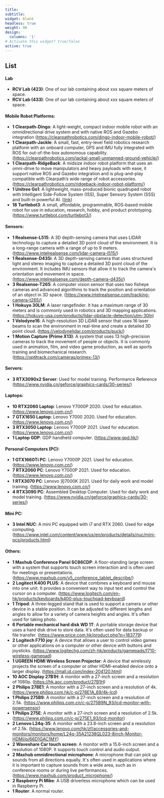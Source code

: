 ```yaml
---
title:
subtitle:
widget: blank
headless: true
weight: 90
design:
  columns: '1'
# Activate this widget? true/false
active: true
---
```

## List
#### Lab
- **RCV Lab (423)**: One of our lab containing about xxx square meters of space.
- **RCV Lab (433)**: One of our lab containing about xxx square meters of space.

#### Mobile Robot Platforms:
- **1 Clearpath-Dingo**: A light-weight, compact indoor mobile robot with an omnidirectional drive system and with native ROS and Gazebo integration (https://clearpathrobotics.com/dingo-indoor-mobile-robot/)
- **1 Clearpath-Jackle**: A small, fast, entry-level field robotics research platform with an onboard computer, GPS and IMU fully integrated with ROS for out-of-the-box autonomous capability. (https://clearpathrobotics.com/jackal-small-unmanned-ground-vehicle/)
- **1 Clearpath-RidgeBack**: A midsize indoor robot platform that uses an omni-drive to move manipulators and heavy payloads with ease, it support native ROS and Gazebo integration and is plug-and-play compatible with Clearpath’s wide range of robot accessories. (https://clearpathrobotics.com/ridgeback-indoor-robot-platform/)
- **1 Unitree Go1**: A lightweight, mass-produced bionic quadruped robot with Intelligent Side-Follow System (ISS), Super Sensory System (SSS) and built-in powerful AI. ([link](https://www.unitree.com/go1))
- **18 Turtlebot3**: A small, affordable, programmable, ROS-based mobile robot for use in education, research, hobby, and product prototyping. (https://www.turtlebot.com/turtlebot3/)

#### Sensors:
- **1 Realsense-L515**: A 3D depth-sensing camera that uses LIDAR technology to capture a detailed 3D point cloud of the environment. It is a long-range camera with a range of up to 9 meters. (https://www.intelrealsense.com/lidar-camera-l515/)
- **1 Realsense-D435i**: A 3D depth-sensing camera that uses structured light and stereo imaging to capture a detailed 3D point cloud of the environment. It includes IMU sensors that allow it to track the camera's orientation and movement in space. (https://www.intelrealsense.com/depth-camera-d435i/)
- **3 Realsense-T265**: A computer vision sensor that uses two fisheye cameras and advanced algorithms to track the position and orientation of an object in 3D space. (https://www.intelrealsense.com/tracking-camera-t265/)
- **1 Hokuyo 30LM**: A laser rangefinder.  It has a maximum range of 30 meters and is commonly used in robotics and 3D mapping applications. (https://hokuyo-usa.com/products/lidar-obstacle-detection/utm-30ln)
- **1 Velodyne16**: A high-resolution 3D LiDAR sensor that uses 16 laser beams to scan the environment in real-time and create a detailed 3D point cloud. (https://velodynelidar.com/products/puck/)
- **1 Motion Capture (Prime X13)**: A system that uses 13 high-precision cameras to track the movement of people or objects. It is commonly used in animation, film, and video game production, as well as sports training and biomechanical research. (https://optitrack.com/cameras/primex-13/)

#### Servers:
- **3 RTX3090x2 Server**: Used for model training. Performance Reference (https://www.nvidia.cn/geforce/graphics-cards/30-series/)

#### Laptops: 
- **10 RTX2060 Laptop**: Lenovo Y7000P 2020. Used for education. (https://www.lenovo.com.cn/)
- **7 GTX1650 Laptop**: Lenovo Y7000 2020. Used for education. (https://www.lenovo.com.cn/)
- **3 RTX3050 Laptop**: Lenovo Y7000P 2021. Used for education. (https://www.lenovo.com.cn/)
- **1 Laptop GDP**: GDP handheld computer. (https://www.gpd.hk/)

#### Personal Computers (PC):
- **1 GTX1660Ti PC**: Lenovo Y7000P 2021. Used for education. (https://www.lenovo.com.cn/)
- **7 RTX2060 PC**: Lenovo Y7000P 2021. Used for education. (https://www.lenovo.com.cn/)
- **1 RTX3070 PC**: Lenovo 刃7000K 2021. Used for daily work and model training. (https://www.lenovo.com.cn/)
- **4 RTX3090 PC**: Assembled Desktop Computer. Used for daily work and model training. (https://www.nvidia.cn/geforce/graphics-cards/30-series/)

#### Mini PC:
- **3 Intel NUC**: A mini PC equipped with i7 and RTX 2060. Used for edge computing. (https://www.intel.com/content/www/us/en/products/details/nuc/mini-pcs/products.html)

#### Others:
- **1 Maxhub Conference Panel SC86CDP**: A floor-standing large screen with a system that supports touch screen interaction and is often used for meetings or presentations. (https://www.maxhub.com/v5_conference_tablet_describe/)
- **2 Logitect K400 PLUS**: A device that combines a keyboard and mouse into one unit. It provides a convenient way to input text and control the cursor on a computer. (https://www.logitech.com/en-hk/products/keyboards/k400-plus-touchpad-keyboard)
- **1 Tripod**: A three-legged stand that is used to support a camera or other device in a stable position. It can be adjusted to different lengths and angles to allow for a variety of camera heights and angles. It's often used for taking photo.
- **6 Portable mechanical hard disk WD 1T**: A portable storage device that uses a hard disk drive to store data. It's often used for data backup or file transfer. (https://www.price.com.hk/product.php?p=183779)
- **2 Logitech F710 joy**: A device that allows a user to control video games or other applications on a computer or other device with buttons and joysticks.  (https://www.logitechg.com/zh-hk/products/gamepads/f710-wireless-gamepad)
- **1 UGREEN HDMI Wireless Screen Projector**: A device that wirelessly projects the screen of a computer or other HDMI-enabled device onto a larger display. (https://mall.jd.com/index-204120.html)
- **10 AOC Display 27B1H**: A monitor with a 27-inch screen and a resolution of 1080p. (https://hk.aoc.com/product/27B1H)
- **2 Philips 278E1**: A monitor with a 27-inch screen and a resolution of 4k. (https://www.philips.com.hk/c-p/278E1A_69/4k-lcd)
- **1 Philips 275B9**: A monitor with a 27-inch screen and a resolution of 2.5k. (https://www.philips.com.cn/c-p/275B9N_93/lcd-monitor-with-powersensor)
- **1 Philips 275E**: A monitor with a 27-inch screen and a resolution of 2.5k. (https://www.philips.com.cn/c-p/275E1_93/lcd-monitor)
- **2 Lenovo L24q-35**: A monitor with a 23.8-inch screen and a resolution of 2.5k. (https://www.lenovo.com/hk/zf/accessories-and-monitors/monitors/home/L24q-35A21238QL023-8inch-Monitor-HDMI/p/66D1GAC1MY)
- **2 Waveshare Car touch screen**: A monitor with a 15.6-inch screen and a resolution of 1080P. It supports touch control and audio output.
- **2 Maxhub omnidirectional microphone**: A microphone that can pick up sounds from all directions equally. It's often used in applications where it is important to capture sounds from a wide area, such as in conference rooms or during live performances. (https://www.maxhub.com/product_microphone/)
- **2 Raspberry Pi Mike**: A USB driverless microphone which can be used in Raspberry Pi.
- **1 Router**: A normal router.


